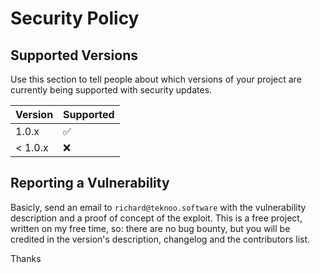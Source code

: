 # Security Policy

## Supported Versions

Use this section to tell people about which versions of your project are
currently being supported with security updates.

| Version | Supported          |
|---------|--------------------|
| 1.0.x   | :white_check_mark: |
| < 1.0.x | :x:                |

## Reporting a Vulnerability

Basicly, send an email to `richard@teknoo.software` with the vulnerability description and a proof of concept of 
the exploit. This is a free project, written on my free time, so: there are no bug bounty, but you will be credited 
in the version's description, changelog and the contributors list.

Thanks
